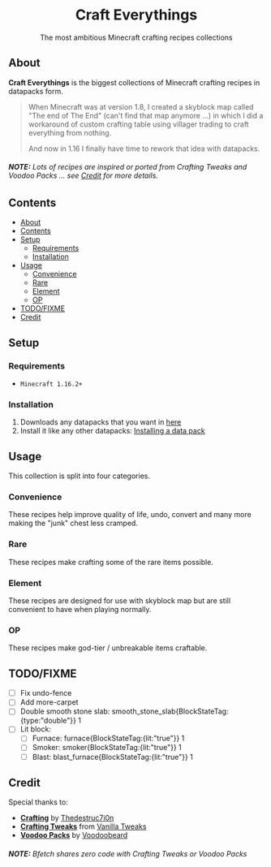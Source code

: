 <h1 align="center">Craft Everythings</h1>
<p align="center">The most ambitious Minecraft crafting recipes collections</p>

## About
**Craft Everythings** is the biggest collections of Minecraft crafting recipes in datapacks form.

> When Minecraft was at version 1.8, I created a skyblock map called "The end of The End" (can't find that map anymore ...) in which I did a workaround of custom crafting table using villager trading to craft everything from nothing.
>
> And now in 1.16 I finally have time to rework that idea with datapacks.

###### **NOTE:** Lots of recipes are inspired or ported from Crafting Tweaks and Voodoo Packs ... see [Credit](#credit) for more details.

## Contents
* [About](#about)
* [Contents](#contents)
* [Setup](#setup)
  * [Requirements](#requirements)
  * [Installation](#installation)
* [Usage](#usage)
  * [Convenience](#convenience)
  * [Rare](#rare)
  * [Element](#element)
  * [OP](#op)
* [TODO/FIXME](#todofixme)
* [Credit](#credit)

## Setup
### Requirements
* `Minecraft 1.16.2+`

### Installation
1. Downloads any datapacks that you want in [here]()
2. Install it like any other datapacks: [Installing a data pack](https://minecraft.gamepedia.com/Tutorials/Installing_a_data_pack)

## Usage
This collection is split into four categories.

### Convenience
These recipes help improve quality of life, undo, convert and many more making the "junk" chest less cramped.

### Rare
These recipes make crafting some of the rare items possible.

### Element
These recipes are designed for use with skyblock map but are still convenient to have when playing normally.

### OP
These recipes make god-tier / unbreakable items craftable.

## TODO/FIXME
* [ ] Fix undo-fence
* [ ] Add more-carpet
* [ ] Double smooth stone slab: smooth_stone_slab{BlockStateTag:{type:"double"}} 1
* [ ] Lit block:
  * [ ] Furnace: furnace{BlockStateTag:{lit:"true"}} 1
  * [ ] Smoker: smoker{BlockStateTag:{lit:"true"}} 1
  * [ ] Blast: blast_furnace{BlockStateTag:{lit:"true"}} 1

## Credit
Special thanks to:
* [**Crafting**](https://crafting.thedestruc7i0n.ca/) by [Thedestruc7i0n](https://thedestruc7i0n.ca)
* [**Crafting Tweaks**](https://vanillatweaks.net/picker/crafting-tweaks) from [Vanilla Tweaks](https://vanillatweaks.net)
* [**Voodoo Packs**](https://mc.voodoobeard.com/#recipes) by [Voodoobeard](http://voodoobeard.com/)

###### **NOTE:** Bfetch shares zero code with Crafting Tweaks or Voodoo Packs
